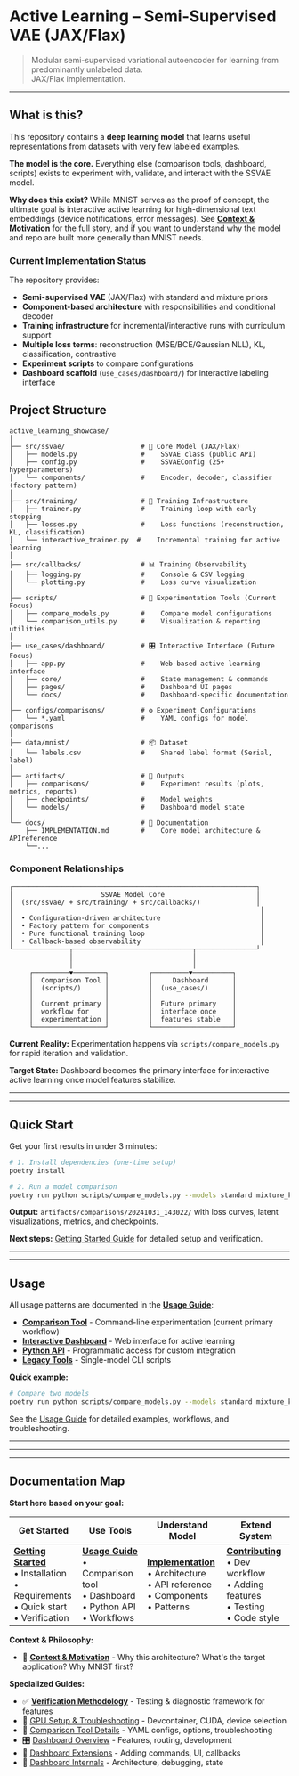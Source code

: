 # Active Learning – Semi-Supervised VAE (JAX/Flax)

> Modular semi-supervised variational autoencoder for learning from predominantly unlabeled data.  
> JAX/Flax implementation.

---

## What is this?

This repository contains a **deep learning model** that learns useful representations from datasets with very few labeled examples. 

**The model is the core.** Everything else (comparison tools, dashboard, scripts) exists to experiment with, validate, and interact with the SSVAE model.

**Why does this exist?** While MNIST serves as the proof of concept, the ultimate goal is interactive active learning for high-dimensional text embeddings (device notifications, error messages). See [**Context & Motivation**](docs/CONTEXT.md) for the full story, and if you want to understand why the model and repo are built more generally than MNIST needs.

### Current Implementation Status

The repository provides:
- **Semi-supervised VAE** (JAX/Flax) with standard and mixture priors
- **Component-based architecture** with responsibilities and conditional decoder
- **Training infrastructure** for incremental/interactive runs with curriculum support
- **Multiple loss terms**: reconstruction (MSE/BCE/Gaussian NLL), KL, classification, contrastive
- **Experiment scripts** to compare configurations
- **Dashboard scaffold** (`use_cases/dashboard/`) for interactive labeling interface

## Project Structure

```
active_learning_showcase/
│
├── src/ssvae/                   # 🧠 Core Model (JAX/Flax)
│   ├── models.py                #    SSVAE class (public API)
│   ├── config.py                #    SSVAEConfig (25+ hyperparameters)
│   └── components/              #    Encoder, decoder, classifier (factory pattern)
│
├── src/training/                # 🔄 Training Infrastructure
│   ├── trainer.py               #    Training loop with early stopping
│   ├── losses.py                #    Loss functions (reconstruction, KL, classification)
│   └── interactive_trainer.py  #    Incremental training for active learning
│
├── src/callbacks/               # 📊 Training Observability
│   ├── logging.py               #    Console & CSV logging
│   └── plotting.py              #    Loss curve visualization
│
├── scripts/                     # 🔬 Experimentation Tools (Current Focus)
│   ├── compare_models.py        #    Compare model configurations
│   └── comparison_utils.py      #    Visualization & reporting utilities
│
├── use_cases/dashboard/         # 🎛️ Interactive Interface (Future Focus)
│   ├── app.py                   #    Web-based active learning interface
│   ├── core/                    #    State management & commands
│   ├── pages/                   #    Dashboard UI pages
│   └── docs/                    #    Dashboard-specific documentation
│
├── configs/comparisons/         # ⚙️ Experiment Configurations
│   └── *.yaml                   #    YAML configs for model comparisons
│
├── data/mnist/                  # 📦 Dataset
│   └── labels.csv               #    Shared label format (Serial, label)
│
├── artifacts/                   # 💾 Outputs
│   ├── comparisons/             #    Experiment results (plots, metrics, reports)
│   ├── checkpoints/             #    Model weights
│   └── models/                  #    Dashboard model state
│
└── docs/                        # 📖 Documentation
    ├── IMPLEMENTATION.md        #    Core model architecture & APIreference                       
    └──...
```

### Component Relationships

```
┌─────────────────────────────────────────────────────────────┐
│                      SSVAE Model Core                       │
│  (src/ssvae/ + src/training/ + src/callbacks/)              │
│                                                              │
│  • Configuration-driven architecture                         │
│  • Factory pattern for components                            │
│  • Pure functional training loop                             │
│  • Callback-based observability                              │
└──────────────┬──────────────────────────────┬───────────────┘
               │                              │
               │                              │
     ┌─────────▼────────┐          ┌─────────▼──────────┐
     │  Comparison Tool │          │     Dashboard      │
     │  (scripts/)      │          │  (use_cases/)      │
     │                  │          │                    │
     │  Current primary │          │  Future primary    │
     │  workflow for    │          │  interface once    │
     │  experimentation │          │  features stable   │
     └──────────────────┘          └────────────────────┘
```

**Current Reality:** Experimentation happens via `scripts/compare_models.py` for rapid iteration and validation.

**Target State:** Dashboard becomes the primary interface for interactive active learning once model features stabilize.

---

---

## Quick Start

Get your first results in under 3 minutes:

```bash
# 1. Install dependencies (one-time setup)
poetry install

# 2. Run a model comparison
poetry run python scripts/compare_models.py --models standard mixture_k10 --epochs 10
```

**Output:** `artifacts/comparisons/20241031_143022/` with loss curves, latent visualizations, metrics, and checkpoints.

**Next steps:** [Getting Started Guide](docs/GETTING_STARTED.md) for detailed setup and verification.

---
---

## Usage

All usage patterns are documented in the [**Usage Guide**](docs/USAGE.md):

- **[Comparison Tool](docs/USAGE.md#comparison-tool)** - Command-line experimentation (current primary workflow)
- **[Interactive Dashboard](docs/USAGE.md#interactive-dashboard)** - Web interface for active learning  
- **[Python API](docs/USAGE.md#python-api)** - Programmatic access for custom integration
- **[Legacy Tools](docs/USAGE.md#legacy-tools)** - Single-model CLI scripts

**Quick example:**

```bash
# Compare two models
poetry run python scripts/compare_models.py --models standard mixture_k10 --epochs 10
```

See the [Usage Guide](docs/USAGE.md) for detailed examples, workflows, and troubleshooting.

---

---

---

## Documentation Map

**Start here based on your goal:**

| Get Started | Use Tools | Understand Model | Extend System |
|-------------|-----------|------------------|---------------|
| [**Getting Started**](docs/GETTING_STARTED.md)<br>• Installation<br>• Requirements<br>• Quick start<br>• Verification | [**Usage Guide**](docs/USAGE.md)<br>• Comparison tool<br>• Dashboard<br>• Python API<br>• Workflows | [**Implementation**](docs/IMPLEMENTATION.md)<br>• Architecture<br>• API reference<br>• Components<br>• Patterns | [**Contributing**](docs/CONTRIBUTING.md)<br>• Dev workflow<br>• Adding features<br>• Testing<br>• Code style |

**Context & Philosophy:**

- 📖 [**Context & Motivation**](docs/CONTEXT.md) - Why this architecture? What's the target application? Why MNIST first?

**Specialized Guides:**

- ✅ [**Verification Methodology**](docs/VERIFICATION.md) - Testing & diagnostic framework for features
- 🐳 [GPU Setup & Troubleshooting](.devcontainer/README.md) - Devcontainer, CUDA, device selection
- 🔬 [Comparison Tool Details](configs/comparisons/README.md) - YAML configs, options, troubleshooting
- 🎛️ [Dashboard Overview](use_cases/dashboard/README.md) - Features, routing, development
- 🤖 [Dashboard Extensions](use_cases/dashboard/docs/AGENT_GUIDE.md) - Adding commands, UI, callbacks
- 🔧 [Dashboard Internals](use_cases/dashboard/docs/DEVELOPER_GUIDE.md) - Architecture, debugging, state


